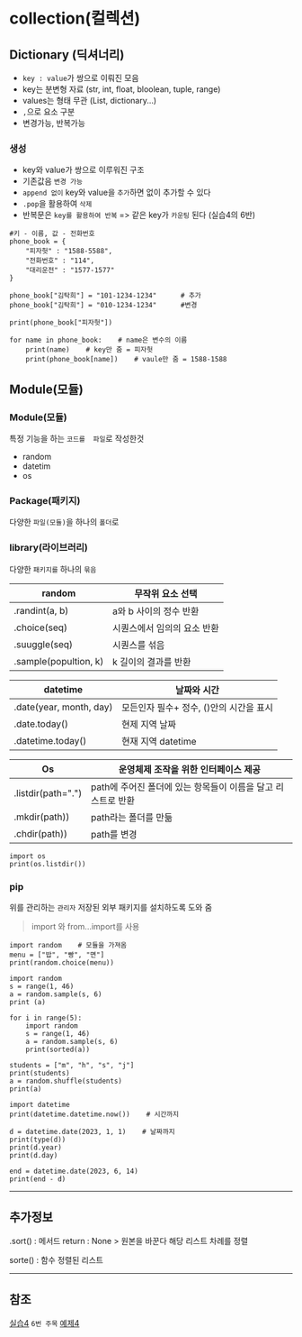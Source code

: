 # collection(컬렉션)
## Dictionary (딕셔너리)
- ``key : value``가 쌍으로 이뤄진 모음
- key는 분변형 자료 (str, int, float, bloolean, tuple, range) 
- values는 형태 무관 (List, dictionary...)
- ``,``으로 요소 구분 
- 변경가능, 반복가능


### 생성
- key와 value가 쌍으로 이루워진 구조
- 기존값음 `변경 가능`
- `append 없이` key와 value을 `추가`하면 없이 추가할 수 있다
- `.pop`을 활용하여 `삭제`
- 반복문은 `key를 활용하여 반복` => 같은 key가 ``카운팅`` 된다 (실습4의 6반)

```
#키 - 이름, 값 - 전화번호
phone_book = {
    "피자헛" : "1588-5588",
    "전화번호" : "114",
    "대리운전" : "1577-1577"
}

phone_book["김탁희"] = "101-1234-1234"      # 추가
phone_book["김탁희"] = "010-1234-1234"      #변경

print(phone_book["피자헛"])

for name in phone_book:    # name은 변수의 이름
    print(name)    # key만 줌 = 피자헛
    print(phone_book[name])    # vaule만 줌 = 1588-1588
```



## Module(모듈)
### Module(모듈)
특정 기능을 하는 `코드를  파일`로 작성한것
- random
- datetim
- os
### Package(패키지)
다양한 `파일(모듈)`을 하나의 `폴더`로
### library(라이브러리)
다양한 `패키지를` 하나의 `묶음`

|random|무작위 요소 선택|
|-|-|
|.randint(a, b)|a와 b 사이의 정수 반환|
|.choice(seq)|시퀀스에서 임의의 요소 반환|
|.suuggle(seq)|시퀀스를 섞음|
|.sample(popultion, k)|k 길이의 결과를 반환|

|datetime|날짜와 시간|
|-|-|
|.date(year, month, day)|모든인자 필수+ 정수, ()안의 시간을 표시|
|.date.today()|현제 지역 날짜|
|.datetime.today()|현재 지역 datetime|

|Os|운영체제 조작을 위한 인터페이스 제공|
|-|-|
|.listdir(path=".")|path에 주어진 폴더에 있는 항목들이 이름을 달고 리스트로 반환|
|.mkdir(path))|path라는 폴더를 만듦|
|.chdir(path))|path를 변경|

```
import os
print(os.listdir())
```



### pip
위를 관리하는 `관리자`
저장된 외부 패키지를 설치하도록 도와 줌

>import 와 from...import를 사용


```
import random    # 모듈을 가져옴
menu = ["밥", "빵", "면"]
print(random.choice(menu))
```
```
import random
s = range(1, 46)
a = random.sample(s, 6)
print (a)

for i in range(5):
    import random
    s = range(1, 46)
    a = random.sample(s, 6)
    print(sorted(a))

students = ["m", "h", "s", "j"]
print(students)
a = random.shuffle(students)
print(a)
```
```
import datetime
print(datetime.datetime.now())    # 시간까지

d = datetime.date(2023, 1, 1)    # 날짜까지
print(type(d))
print(d.year)
print(d.day)

end = datetime.date(2023, 6, 14)
print(end - d)
```


---
## 추가정보

.sort() : 메서드
return : None > 원본을 바꾼다
해당 리스트 차례를 정렬 

sorte() : 함수
정렬된 리스트

---
## 참조
[실습4](/python/%EC%8B%A4%EC%8A%B54.py) `6번 주목`
[예제4](/python/%EC%98%88%EC%A0%9C4.py)
